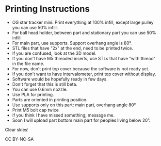 # Printing Instructions

- OG star tracker mini: Print everything at 100% infill, except large pulley you can use 50% infill.
- For ball head holder, between part and stationary part you can use 50% infill
- For main part, use supports. Support overhang angle is 80°.
- STL files that have "2x" at the end, need to be printed twice.
- If you are confused, look at the 3D model.
- If you don't have M5 threaded inserts, use STLs that have "with thread" in the file name.
- For now, don't print top cover because the software is not ready yet.
- If you don't want to have intervalometer, print top cover without display.
- Software would be hopefully ready in few days.
- Don't forget that this is still beta.
- You can use 0.6mm nozzle.
- Use PLA for printing.
- Parts are oriented in printing position.
- Use supports only on this part: main part, overhang angle 80°
- Print M5 bolt cap twice
- If you think I have missed something, message me.
- Soon I will upload part bottom main part for peoples living below 20°.

Clear skies!

CC BY-NC-SA 
